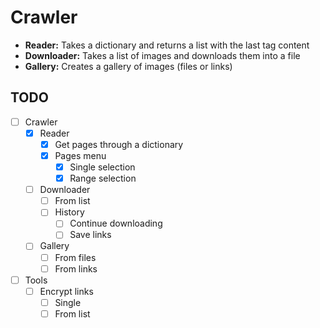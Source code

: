 # Crawler
- __Reader:__ Takes a dictionary and returns a list with the last tag content
- __Downloader:__ Takes a list of images and downloads them into a file
- __Gallery:__ Creates a gallery of images (files or links)

## TODO
- [ ] Crawler
    - [X] Reader
        - [X] Get pages through a dictionary
        - [X] Pages menu
            - [X] Single selection
            - [X] Range selection
    - [ ] Downloader
        - [ ] From list
        - [ ] History
            - [ ] Continue downloading
            - [ ] Save links
    - [ ] Gallery
        - [ ] From files
        - [ ] From links
- [ ] Tools
    - [ ] Encrypt links
        - [ ] Single
        - [ ] From list

